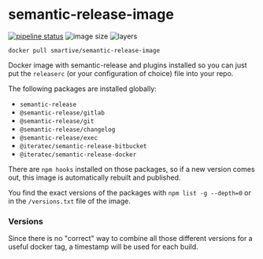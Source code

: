 # semantic-release-image

[![pipeline status](https://gitlab.com/smartive/open-source/semantic-release-image/badges/master/pipeline.svg)](https://gitlab.com/smartive/open-source/semantic-release-image/commits/master)
![image size](https://img.shields.io/microbadger/image-size/smartive/semantic-release-image/latest.svg?style=flat)
![layers](https://img.shields.io/microbadger/layers/smartive/semantic-release-image/latest.svg?style=flat)

`docker pull smartive/semantic-release-image`

Docker image with semantic-release and plugins installed so you can just put
the `releaserc` (or your configuration of choice) file into your repo.

The following packages are installed globally:

- `semantic-release`
- `@semantic-release/gitlab`
- `@semantic-release/git`
- `@semantic-release/changelog`
- `@semantic-release/exec`
- `@iteratec/semantic-release-bitbucket`
- `@iteratec/semantic-release-docker`

There are `npm hooks` installed on those packages, so if a new version comes out,
this image is automatically rebuilt and published.

You find the exact versions of the packages with `npm list -g --depth=0` or
in the `/versions.txt` file of the image.

### Versions

Since there is no "correct" way to combine all those different versions
for a useful docker tag, a timestamp will be used for each build.
